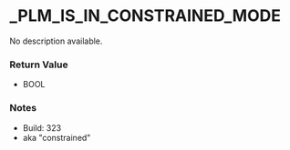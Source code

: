 # _PLM_IS_IN_CONSTRAINED_MODE

No description available.

### Return Value
* BOOL

### Notes
* Build: 323
* aka "constrained"


